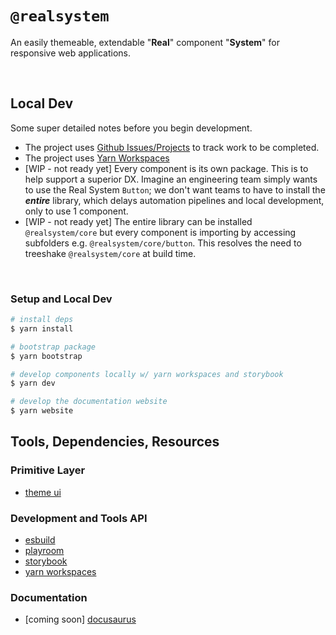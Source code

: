 # `@realsystem`

An easily themeable, extendable "**Real**" component "**System**" for responsive web applications.

<br />

## Local Dev

Some super detailed notes before you begin development.

- The project uses [Github Issues/Projects](https://github.com/bigwoof91/realsystem/issues) to track work to be completed.
- The project uses [Yarn Workspaces](https://yarnpkg.com/features/workspaces)
- [WIP - not ready yet] Every component is its own package. This is to help support a superior DX. Imagine an engineering team simply wants to use the Real System `Button`; we don't want teams to have to install the **_entire_** library, which delays automation pipelines and local development, only to use 1 component.
- [WIP - not ready yet] The entire library can be installed `@realsystem/core` but every component is importing by accessing subfolders e.g. `@realsystem/core/button`. This resolves the need to treeshake `@realsystem/core` at build time.

<br />

### Setup and Local Dev

```bash
# install deps
$ yarn install

# bootstrap package
$ yarn bootstrap

# develop components locally w/ yarn workspaces and storybook
$ yarn dev

# develop the documentation website
$ yarn website
```

## Tools, Dependencies, Resources

### Primitive Layer

- [theme ui](https://theme-ui.com/)

### Development and Tools API

- [esbuild](https://esbuild.github.io/)
- [playroom]()
- [storybook](https://storybook.js.org/)
- [yarn workspaces](https://yarnpkg.com/features/workspaces)

### Documentation

- [coming soon] [docusaurus]()
